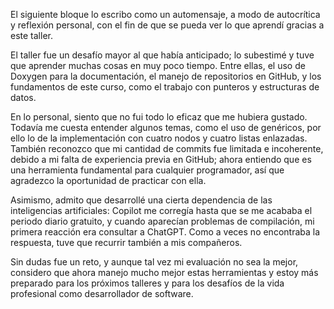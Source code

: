 El siguiente bloque lo escribo como un automensaje, a modo de autocrítica y reflexión personal, con el fin de que se pueda ver lo que aprendí gracias a este taller.



El taller fue un desafío mayor al que había anticipado; lo subestimé y tuve que aprender muchas cosas en muy poco tiempo. Entre ellas, el uso de Doxygen para la documentación, el manejo de repositorios en GitHub, y los fundamentos de este curso, como el trabajo con punteros y estructuras de datos.



En lo personal, siento que no fui todo lo eficaz que me hubiera gustado. Todavía me cuesta entender algunos temas, como el uso de genéricos, por ello lo de la implementación con cuatro nodos y cuatro listas enlazadas. También reconozco que mi cantidad de commits fue limitada e incoherente, debido a mi falta de experiencia previa en GitHub; ahora entiendo que es una herramienta fundamental para cualquier programador, así que agradezco la oportunidad de practicar con ella.



Asimismo, admito que desarrollé una cierta dependencia de las inteligencias artificiales: Copilot me corregía hasta que se me acababa el periodo diario gratuito, y cuando aparecían problemas de compilación, mi primera reacción era consultar a ChatGPT. Como a veces no encontraba la respuesta, tuve que recurrir también a mis compañeros.



Sin dudas fue un reto, y aunque tal vez mi evaluación no sea la mejor, considero que ahora manejo mucho mejor estas herramientas y estoy más preparado para los próximos talleres y para los desafíos de la vida profesional como desarrollador de software.

